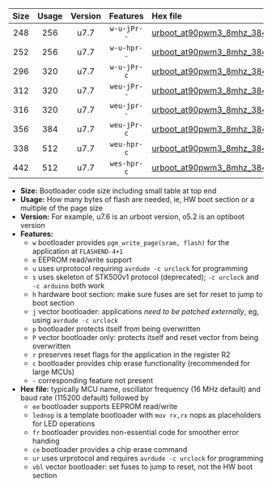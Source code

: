 |Size|Usage|Version|Features|Hex file|
|:-:|:-:|:-:|:-:|:--|
|248|256|u7.7|`w-u-jPr--`|[urboot_at90pwm3_8mhz_38400bps_lednop_ur_vbl.hex](https://raw.githubusercontent.com/stefanrueger/urboot.hex/main/mcus/at90pwm3/fcpu_8mhz/38400_bps/urboot_at90pwm3_8mhz_38400bps_lednop_ur_vbl.hex)|
|252|256|u7.7|`w-u-hpr--`|[urboot_at90pwm3_8mhz_38400bps_lednop_fr_ur.hex](https://raw.githubusercontent.com/stefanrueger/urboot.hex/main/mcus/at90pwm3/fcpu_8mhz/38400_bps/urboot_at90pwm3_8mhz_38400bps_lednop_fr_ur.hex)|
|296|320|u7.7|`w-u-jPr-c`|[urboot_at90pwm3_8mhz_38400bps_lednop_fr_ce_ur_vbl.hex](https://raw.githubusercontent.com/stefanrueger/urboot.hex/main/mcus/at90pwm3/fcpu_8mhz/38400_bps/urboot_at90pwm3_8mhz_38400bps_lednop_fr_ce_ur_vbl.hex)|
|312|320|u7.7|`weu-jPr--`|[urboot_at90pwm3_8mhz_38400bps_ee_lednop_ur_vbl.hex](https://raw.githubusercontent.com/stefanrueger/urboot.hex/main/mcus/at90pwm3/fcpu_8mhz/38400_bps/urboot_at90pwm3_8mhz_38400bps_ee_lednop_ur_vbl.hex)|
|316|320|u7.7|`weu-jpr--`|[urboot_at90pwm3_8mhz_38400bps_ee_lednop_fr_ur_vbl.hex](https://raw.githubusercontent.com/stefanrueger/urboot.hex/main/mcus/at90pwm3/fcpu_8mhz/38400_bps/urboot_at90pwm3_8mhz_38400bps_ee_lednop_fr_ur_vbl.hex)|
|356|384|u7.7|`weu-jPr-c`|[urboot_at90pwm3_8mhz_38400bps_ee_lednop_fr_ce_ur_vbl.hex](https://raw.githubusercontent.com/stefanrueger/urboot.hex/main/mcus/at90pwm3/fcpu_8mhz/38400_bps/urboot_at90pwm3_8mhz_38400bps_ee_lednop_fr_ce_ur_vbl.hex)|
|338|512|u7.7|`weu-hpr-c`|[urboot_at90pwm3_8mhz_38400bps_ee_lednop_fr_ce_ur.hex](https://raw.githubusercontent.com/stefanrueger/urboot.hex/main/mcus/at90pwm3/fcpu_8mhz/38400_bps/urboot_at90pwm3_8mhz_38400bps_ee_lednop_fr_ce_ur.hex)|
|442|512|u7.7|`wes-hpr-c`|[urboot_at90pwm3_8mhz_38400bps_ee_lednop_fr_ce.hex](https://raw.githubusercontent.com/stefanrueger/urboot.hex/main/mcus/at90pwm3/fcpu_8mhz/38400_bps/urboot_at90pwm3_8mhz_38400bps_ee_lednop_fr_ce.hex)|

- **Size:** Bootloader code size including small table at top end
- **Usage:** How many bytes of flash are needed, ie, HW boot section or a multiple of the page size
- **Version:** For example, u7.6 is an urboot version, o5.2 is an optiboot version
- **Features:**
  + `w` bootloader provides `pgm_write_page(sram, flash)` for the application at `FLASHEND-4+1`
  + `e` EEPROM read/write support
  + `u` uses urprotocol requiring `avrdude -c urclock` for programming
  + `s` uses skeleton of STK500v1 protocol (deprecated); `-c urclock` and `-c arduino` both work
  + `h` hardware boot section: make sure fuses are set for reset to jump to boot section
  + `j` vector bootloader: applications *need to be patched externally*, eg, using `avrdude -c urclock`
  + `p` bootloader protects itself from being overwritten
  + `P` vector bootloader only: protects itself and reset vector from being overwritten
  + `r` preserves reset flags for the application in the register R2
  + `c` bootloader provides chip erase functionality (recommended for large MCUs)
  + `-` corresponding feature not present
- **Hex file:** typically MCU name, oscillator frequency (16 MHz default) and baud rate (115200 default) followed by
  + `ee` bootloader supports EEPROM read/write
  + `lednop` is a template bootloader with `mov rx,rx` nops as placeholders for LED operations
  + `fr` bootloader provides non-essential code for smoother error handing
  + `ce` bootloader provides a chip erase command
  + `ur` uses urprotocol and requires `avrdude -c urclock` for programming
  + `vbl` vector bootloader: set fuses to jump to reset, not the HW boot section
